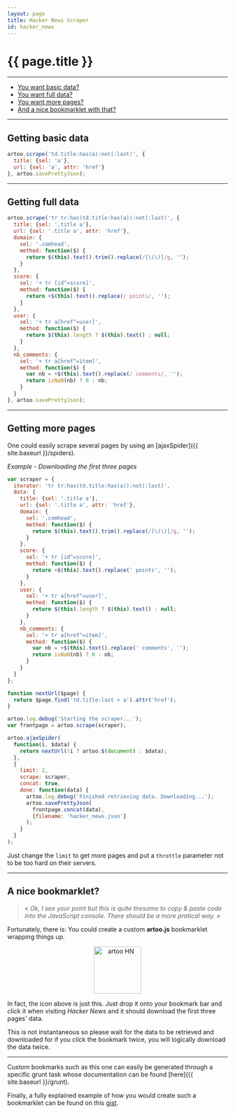 ```yaml
---
layout: page
title: Hacker News Scraper
id: hacker_news
---
```


# {{ page.title }}

---

* [You want basic data?](#basic)
* [You want full data?](#full)
* [You want more pages?](#more)
* [And a nice bookmarklet with that?](#nice-bookmarklet)

---

<h2 id="basic">Getting basic data</h2>

```js
artoo.scrape('td.title:has(a):not(:last)', {
  title: {sel: 'a'},
  url: {sel: 'a', attr: 'href'}
}, artoo.savePrettyJson);
```

---

<h2 id="full">Getting full data</h2>

```js
artoo.scrape('tr tr:has(td.title:has(a)):not(:last)', {
  title: {sel: '.title a'},
  url: {sel: '.title a', attr: 'href'},
  domain: {
    sel: '.comhead',
    method: function($) {
      return $(this).text().trim().replace(/[\(\)]/g, '');
    }
  },
  score: {
    sel: '+ tr [id^=score]',
    method: function($) {
      return +$(this).text().replace(/ points/, '');
    }
  },
  user: {
    sel: '+ tr a[href^=user]',
    method: function($) {
      return $(this).length ? $(this).text() : null;
    }
  },
  nb_comments: {
    sel: '+ tr a[href^=item]',
    method: function($) {
      var nb = +$(this).text().replace(/ comments/, '');
      return isNaN(nb) ? 0 : nb;
    }
  }
}, artoo.savePrettyJson);
```

---

<h2 id="more">Getting more pages</h2>
One could easily scrape several pages by using an [ajaxSpider]({{ site.baseurl }}/spiders).

*Example - Downloading the first three pages*

```js
var scraper = {
  iterator: 'tr tr:has(td.title:has(a)):not(:last)',
  data: {
    title: {sel: '.title a'},
    url: {sel: '.title a', attr: 'href'},
    domain: {
      sel: '.comhead',
      method: function($) {
        return $(this).text().trim().replace(/[\(\)]/g, '');
      }
    },
    score: {
      sel: '+ tr [id^=score]',
      method: function($) {
        return +$(this).text().replace(' points', '');
      }
    },
    user: {
      sel: '+ tr a[href^=user]',
      method: function($) {
        return $(this).length ? $(this).text() : null;
      }
    },
    nb_comments: {
      sel: '+ tr a[href^=item]',
      method: function($) {
        var nb = +$(this).text().replace(' comments', '');
        return isNaN(nb) ? 0 : nb;
      }
    }
  }
};

function nextUrl($page) {
  return $page.find('td.title:last > a').attr('href');
}

artoo.log.debug('Starting the scraper...');
var frontpage = artoo.scrape(scraper);

artoo.ajaxSpider(
  function(i, $data) {
    return nextUrl(!i ? artoo.$(document) : $data);
  },
  {
    limit: 2,
    scrape: scraper,
    concat: true,
    done: function(data) {
      artoo.log.debug('Finished retrieving data. Downloading...');
      artoo.savePrettyJson(
        frontpage.concat(data),
        {filename: 'hacker_news.json'}
      );
    }
  }
);
```

Just change the `limit` to get more pages and put a `throttle` parameter not to be too hard on their servers.

---

<h2 id="nice-bookmarklet">A nice bookmarklet?</h2>

> &laquo; *Ok, I see your point but this is quite tiresome to copy & paste code into the JavaScript console. There should be a more pratical way.* &raquo;

Fortunately, there is: You could create a custom **artoo.js** bookmarklet wrapping things up.

<p align="center">
  <a href='{{ site.bookmarklets.hackernews }}' id='bookmarklet'>
    <img alt="artoo HN" width="108" height="108" src="{{ site.baseurl }}/public/img/hackernews.png" />
  </a>
</p>

In fact, the icon above is just this. Just drop it onto your bookmark bar and click it when visiting *Hacker News* and it should download the first three pages' data.

This is not instantaneous so please wait for the data to be retrieved and downloaded for if you click the bookmark twice, you will logically download the data twice.

---

Custom bookmarks such as this one can easily be generated through a specific grunt task whose documentation can be found [here]({{ site.baseurl }}/grunt).

Finally, a fully explained example of how you would create such a bookmarklet can be found on this [gist](https://gist.github.com/Yomguithereal/5d792d88ad6f1fe7c15d).
